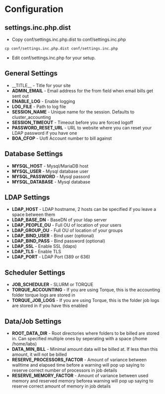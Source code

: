 # Configuration

## settings.inc.php.dist
* Copy conf/settings.inc.php.dist to conf/settings.inc.php
```
cp conf/settings.inc.php.dist conf/settings.inc.php
```
* Edit conf/settings.inc.php for your setup.

## General Settings
* \_\_TITLE\_\_ - Title for your site
* __ADMIN_EMAIL__ - Email address for the from field when email bills get sent out
* __ENABLE_LOG__ - Enable logging 
* __LOG_FILE__ - Path to log file
* __SESSION_NAME__ - Unique name for the session. Defaults to cluster_accounting
* __SESSION_TIMEOUT__ - Timeout before you are forced logoff
* __PASSWORD_RESET_URL__ - URL to website where you can reset your LDAP password if you have one
* __BOA_CFOP__ - UofI Account number to bill against

## Database Settings
* __MYSQL_HOST__ - Mysql/MariaDB host
* __MYSQL_USER__ - Mysql database user
* __MYSQL_PASSWORD__ - Mysql passord
* __MYSQL_DATABASE__ - Mysql database

## LDAP Settings
* __LDAP_HOST__ - LDAP hostname, 2 hosts can be specified if you leave a space between them
* __LDAP_BASE_DN__ - BaseDN of your ldap server
* __LDAP_PEOPLE_OU__ - Full OU of location of your users
* __LDAP_GROUP_OU__ - Full OU of location of your groups
* __LDAP_BIND_USER__ - Bind user (optional)
* __LDAP_BIND_PASS__ - Bind password (optional)
* __LDAP_SSL__ - Enable SSL (ldaps)
* __LDAP_TLS__ - Enable TLS
* __LDAP_PORT__ - LDAP Port (389 or 636)

## Scheduler Settings
* __JOB_SCHEDULER__ - SLURM or TORQUE
* __TORQUE_ACCOUNTING__ - If you are using Torque, this is the accounting folder torque logs are stored in
* __TORQUE_JOB_LOGS__ - If you are using Torque, this is the folder job logs are stored in if you have this enabled

## Data/Job Settings
* __ROOT_DATA_DIR__ - Root directories where folders to be billed are stored in.  Can specified multiple ones by seperating with a space (/home /home/labs)
* __DATA_MIN_BILL__ - Minimal amount data will be billed at.  If less than this amount, it will not be billed
* __RESERVE_PROCESSORS_FACTOR__ - Amount of variance between walltime and elapsed time before a warning will pop up saying to reserve correct number of processors in job details
* __RESERVE_MEMORY_FACTOR__ - Amount of variance between used memory and reserved memory beforea warning will pop up saying to reserve correct amount of memory in job details


